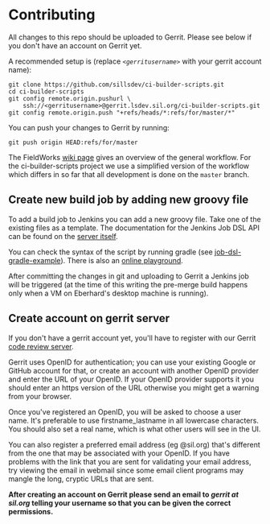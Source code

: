 # Contributing

All changes to this repo should be uploaded to Gerrit. Please see below if
you don't have an account on Gerrit yet.

A recommended setup is (replace _`<gerritusername>`_ with your gerrit account
name):

	git clone https://github.com/sillsdev/ci-builder-scripts.git
	cd ci-builder-scripts
	git config remote.origin.pushurl \
		ssh://<gerritusername>@gerrit.lsdev.sil.org/ci-builder-scripts.git
	git config remote.origin.push "+refs/heads/*:refs/for/master/*"

You can push your changes to Gerrit by running:

	git push origin HEAD:refs/for/master

The FieldWorks [wiki page](https://github.com/sillsdev/FwDocumentation/wiki/Workflow-Overview)
gives an overview of the general workflow.
For the ci-builder-scripts project we use a simplified version of the
workflow which differs in so far that all development is done on the
`master` branch.

## Create new build job by adding new groovy file

To add a build job to Jenkins you can add a new groovy file. Take one of the
existing files as a template. The documentation for the Jenkins Job DSL API
can be found on the [server itself](https://jenkins.lsdev.sil.org/plugin/job-dsl/api-viewer/index.html).

You can check the syntax of the script by
running gradle (see [job-dsl-gradle-example](https://github.com/sheehan/job-dsl-gradle-example])).
There is also an [online playground](http://job-dsl.herokuapp.com/).

After committing the changes in git and uploading to Gerrit a Jenkins job
will be triggered (at the time of this writing the pre-merge build happens
only when a VM on Eberhard's desktop machine is running).

## Create account on gerrit server

If you don't have a gerrit account yet, you'll have to register with our
Gerrit [code review server](https://gerrit.lsdev.sil.org/).

Gerrit uses OpenID for authentication; you can use your existing Google or GitHub
account for that, or create an account with another OpenID provider and
enter the URL of your OpenID. If your OpenID provider supports it you
should enter an https version of the URL otherwise you might get a warning
from your browser.

Once you've registered an OpenID, you will be asked to choose a user name.
It's preferable to use firstname_lastname in all lowercase characters. You
should also set a real name, which is what other users will see in the UI.

You can also register a preferred email address (eg @sil.org) that's
different from the one that may be associated with your OpenID. If you have
problems with the link that you are sent for validating your email address,
try viewing the email in webmail since some email client programs may
mangle the long, cryptic URLs that are sent.

**After creating an account on Gerrit please send an email to _gerrit at
sil.org_ telling your username so that you can be given the correct
permissions.**

